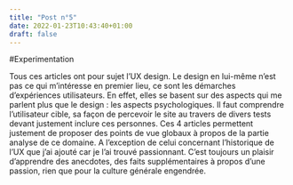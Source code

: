 ```yaml
---
title: "Post n°5"
date: 2022-01-23T10:43:40+01:00
draft: false
---
```


#Experimentation

Tous ces articles ont pour sujet l’UX design. Le design en lui-même n’est pas ce qui m’intéresse en premier lieu, ce sont les démarches d’expériences utilisateurs. En effet, elles se basent sur des aspects qui me parlent plus que le design : les aspects psychologiques. Il faut comprendre l’utilisateur cible, sa façon de percevoir le site au travers de divers tests devant justement inclure ces personnes. Ces 4 articles permettent justement de proposer des points de vue globaux à propos de la partie analyse de ce domaine. A l’exception de celui concernant l’historique de l’UX que j’ai ajouté car je l’ai trouvé passionnant. C’est toujours un plaisir d’apprendre des anecdotes, des faits supplémentaires à propos d’une passion, rien que pour la culture générale engendrée. 

